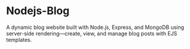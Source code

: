 # Nodejs-Blog
A dynamic blog website built with Node.js, Express, and MongoDB using server-side rendering—create, view, and manage blog posts with EJS templates.
